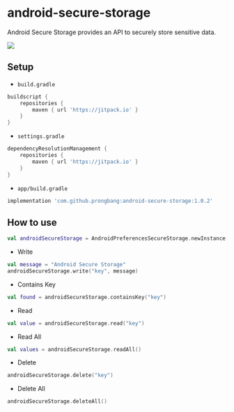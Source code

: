 # android-secure-storage

Android Secure Storage provides an API to securely store sensitive data.

[![](https://jitpack.io/v/prongbang/android-secure-storage.svg)](https://jitpack.io/#prongbang/android-secure-storage)

## Setup

- `build.gradle`

```groovy
buildscript {
    repositories {
        maven { url 'https://jitpack.io' }
    }
}
```

- `settings.gradle`

```groovy
dependencyResolutionManagement {
    repositories {
        maven { url 'https://jitpack.io' }
    }
}
```

- `app/build.gradle`

```groovy
implementation 'com.github.prongbang:android-secure-storage:1.0.2'
```

## How to use

```kotlin
val androidSecureStorage = AndroidPreferencesSecureStorage.newInstance(context)
```

- Write

```kotlin
val message = "Android Secure Storage"
androidSecureStorage.write("key", message)
```

- Contains Key

```kotlin
val found = androidSecureStorage.containsKey("key")
```

- Read

```kotlin
val value = androidSecureStorage.read("key")
```

- Read All

```kotlin
val values = androidSecureStorage.readAll()
```

- Delete

```kotlin
androidSecureStorage.delete("key")
```

- Delete All

```kotlin
androidSecureStorage.deleteAll()
```
